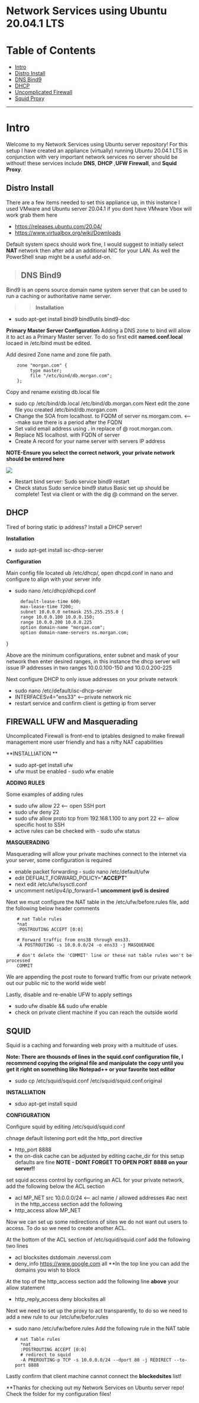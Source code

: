 <h1>Network Services using Ubuntu 20.04.1 LTS </h1>
 
# Table of Contents
- [Intro](#Intro)
- [Distro Install](#Distro-Install)
- [DNS Bind9](#DNS-Bind9)
- [DHCP](#DHCP)
- [Uncomplicated Firewall](#FIREWALL-ufW-and-Masquerading)
- [Squid Proxy](#SQUID)

---

# Intro #

Welcome to my Network Services using Ubuntu server repository! For this setup I have created an appliance (virtually) running Ubuntu 20.04.1 LTS in conjunction with very important network services no server should be without! these services include **DNS**, **DHCP** ,**UFW Firewall**, and **Squid Proxy**.

## Distro Install ##

There are a few items needed to set this appliance  up, in this instance I used VMware and Ubuntu server 20.04.1 if you dont have VMware Vbox will work grab them here
* https://releases.ubuntu.com/20.04/
* https://www.virtualbox.org/wiki/Downloads

Default system specs should work fine, I would suggest to initially select **NAT** network then after add an additional NIC for your LAN. As well the PowerShell snap might be a useful add-on. 


>## DNS Bind9 ##

Bind9 is an opens source domain name system server that can be used to run a caching or authoritative name server.

>>**Installation**
* sudo apt-get install bind9 bind9utils bind9-doc

**Primary Master Server Configuration**
Adding a DNS zone to bind will allow it to act as a Primary Master server. To do so first edit **named.conf.local** locaed in /etc/bind must be edited.

Add desired Zone name and zone file path.

        zone "morgan.com" {
             type master;
             file "/etc/bind/db.morgan.com";
        };
        
Copy and rename existing db.local file
* sudo cp /etc/bind/db.local /etc/bind/db.morgan.com 
Next edit the zone file you created /etc/bind/db.morgan.com
* Change the SOA from localhost. to FQDM of server ns.morgam.com. <---make sure there is a period after the FQDN
* Set valid email address using **.** in replace of @ root.morgan.com.
* Replace NS localhost. with FQDN of server
* Create A record for your name server with servers IP address

**NOTE-Ensure you select the correct network, your private network should be entered here**

<img src="https://i.imgur.com/pBnK00V.jpg"/>

* Restart bind server: Sudo service bind9 restart
* Check status Sudo service bind9 status
Basic set up should be complete! Test via client or with the dig @ command on the server.

## DHCP

Tired of boring static ip address? Install a DHCP server!

**Installation**

* sudo apt-get install isc-dhcp-server

**Configuration**

Main config file located ub /etc/dhcp/, open dhcpd.conf in nano and configure to align with your server info

* sudo nano /etc/dhcp/dhcpd.conf


        default-lease-time 600;
        max-lease-time 7200;
        subnet 10.0.0.0 netmask 255.255.255.0 {
        range 10.0.0.100 10.0.0.150;
        range 10.0.0.200 10.0.0.225
        option domain-name "morgan.com";
        option domain-name-servers ns.morgan.com;
        
} 

Above are the minimum configurations, enter subnet and mask of your network then enter desired ranges, in this instance the dhcp server will issue IP addresses in two ranges 10.0.0.100-150 and 10.0.0.200-225

Next configure DHCP to only issue addresses on your private network
* sudo nano /etc/default/isc-dhcp-server
* INTERFACESv4="ens33"  <--private network nic
* restart service and confirm client is getting ip from server

## FIREWALL UFW and Masquerading ##

Uncomplicated Firewall is front-end to iptables designed to make firewall management more user friendly and has a nifty NAT capabilities

**INSTALLIATION **

* sudo apt-get install ufw
* ufw must be enabled - sudo wfw enable

**ADDING RULES**

Some examples of adding rules

* sudo ufw allow 22  <-- open SSH port
* sudo ufw deny 22
* sudo ufw allow proto tcp from 192.168.1.100 to any port 22  <-- allow specific host to SSH
* active rules can be checked with - sudo ufw status

**MASQUERADING**

Masquerading will allow your private machines connect to the internet via your server, some configuration is required

* enable packet forwarding - sudo nano /etc/default/ufw
* edit DEFUALT_FORWARD_POLICY="**ACCEPT**"
* next edit /etc/ufw/sysctl.conf
* uncomment net/ipv4/ip_forward=1 **uncomment ipv6 is desired**

Next we must configure the NAT table in the /etc/ufw/before.rules file, add the following below header comments


        # nat Table rules
        *nat
        :POSTROUTING ACCEPT [0:0]

        # Forward traffic from ens38 through ens33.
        -A POSTROUTING -s 10.0.0.0/24 -o ens33 -j MASQUERADE

        # don't delete the 'COMMIT' line or these nat table rules won't be processed
        COMMIT

We are appending the post route to forward traffic from our private network out our public nic to the world wide web!

Lastly, disable and re-enable UFW to apply settings
* sudo ufw disable && sudo ufw enable
* check on private client machine if you can reach the outside world

## SQUID ##

Squid is a caching and forwarding web proxy with a multitude of uses. 

**Note: There are thousnds of lines in the squid.conf configuration file, I recommend copying the original file and manipulate the copy until you get it right on something like Notepad++ or your favorite text editor**
* sudo cp /etc/squid/squid.conf /etc/squid/squid.conf.original

**INSTALLIATION**
* sduo apt-get install squid

**CONFIGURATION**

Configure squid by editing /etc/squid/squid.conf

chnage default listening port edit the http_port directive
* http_port 8888
* the on-disk cache can be adjusted by editing cache_dir for this setup defaults are fine
**NOTE - DONT FORGET TO OPEN PORT 8888 on your server!!**

set squid access control by configuring an ACL for your private network, add the following below the ACL section
* acl MP_NET src 10.0.0.0/24  <-- acl name / allowed addresses
        #ac
next in the http_access section add the following
* http_access allow MP_NET

Now we can set up some redirections of sites we do not want out users to access. To do so we need to create another ACL.

At the bottom of the ACL section of /etc/squid/squid.conf add the following two lines
* acl blocksites dstdomain .neverssl.com
* deny_info https://www.google.com all
**In the top line you can add the domains you wish to block

At the top of the http_access section add the following line **above** your allow statement 
* http_reply_access deny blocksites all

Next we need to set up the proxy to act transparently, to do so we need to add a new rule to our /etc/ufw/befor.rules
* sudo nano /etc/ufw/before.rules
Add the following rule in the NAT table

      # nat Table rules
        *nat
        :POSTROUTING ACCEPT [0:0]
        # redirect to squid
        -A PREROUTING-p TCP -s 10.0.0.0/24 --dport 80 -j REDIRECT --to-port 8888
        

Lastly confirm that client machine cannot connect the **blockedsites** list!

**Thanks for checking out my Network Services on Ubuntu server repo! Check the folder for my configuration files!

